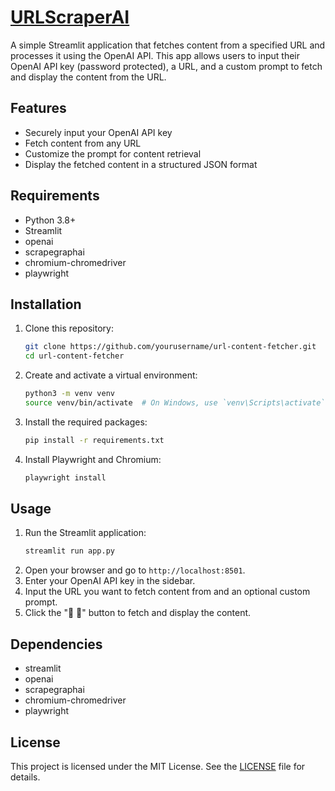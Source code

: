 # [URLScraperAI](https://www.youtube.com/watch?v=dQw4w9WgXcQ)

A simple Streamlit application that fetches content from a specified URL and processes it using the OpenAI API. This app allows users to input their OpenAI API key (password protected), a URL, and a custom prompt to fetch and display the content from the URL.

## Features

- Securely input your OpenAI API key
- Fetch content from any URL
- Customize the prompt for content retrieval
- Display the fetched content in a structured JSON format

## Requirements

- Python 3.8+
- Streamlit
- openai
- scrapegraphai
- chromium-chromedriver
- playwright

## Installation
1. Clone this repository:
    ```sh
    git clone https://github.com/yourusername/url-content-fetcher.git
    cd url-content-fetcher
    ```
2. Create and activate a virtual environment:
    ```sh
    python3 -m venv venv
    source venv/bin/activate  # On Windows, use `venv\Scripts\activate`
    ```
3. Install the required packages:
    ```sh
    pip install -r requirements.txt
    ```
4. Install Playwright and Chromium:
    ```sh
    playwright install
    ```

## Usage
1. Run the Streamlit application:
    ```sh
    streamlit run app.py
    ```
2. Open your browser and go to `http://localhost:8501`.
3. Enter your OpenAI API key in the sidebar.
4. Input the URL you want to fetch content from and an optional custom prompt.
5. Click the "🦾 🤖" button to fetch and display the content.

## Dependencies
- streamlit
- openai
- scrapegraphai
- chromium-chromedriver
- playwright

## License
This project is licensed under the MIT License. See the [LICENSE](https://www.youtube.com/watch?v=dQw4w9WgXcQ) file for details.

